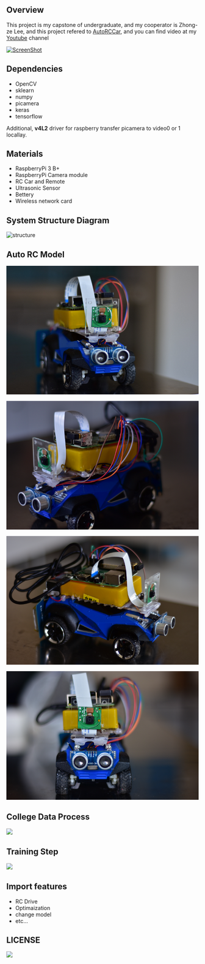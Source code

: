 ## Overview

This project is my capstone of undergraduate, and my cooperator is Zhong-ze Lee, and this project refered to [AutoRCCar](https://github.com/hamuchiwa/AutoRCCar), and you can find video at my [Youtube](https://www.youtube.com/watch?v=poPoz264rpo&feature=youtu.be) channel


[![ScreenShot](http://olrs8j04a.bkt.clouddn.com/17-4-29/92870176-file_1493436550332_b7d7.png)](https://youtu.be/poPoz264rpo)

## Dependencies

* OpenCV
* sklearn
* numpy
* picamera
* keras 
* tensorflow

Additional, **v4L2** driver for raspberry transfer picamera to video0 or 1 locallay.

## Materials

* RaspberryPi 3 B+
* RaspberryPi Camera module 
* RC Car and Remote
* Ultrasonic Sensor
* Bettery
* Wireless network card

## System Structure Diagram
![](http://olrs8j04a.bkt.clouddn.com/17-4-5/93536256-file_1491402794925_1922.png "structure")

## Auto RC Model

![](files_prepare/DSC_2533.png)

![](files_prepare/DSC_2534.png)

![](files_prepare/DSC_2535.png)

![](files_prepare/DSC_2536.png)

## College Data Process

![](http://olrs8j04a.bkt.clouddn.com/17-4-8/19423442-file_1491627496361_813f.gif)

## Training Step

![](http://olrs8j04a.bkt.clouddn.com/17-4-8/32552402-file_1491640966250_141a0.png)

## Import features

* RC Drive
* Optimaization
* change model
* etc...

## LICENSE

![](https://img.shields.io/dub/l/vibe-d.svg)
